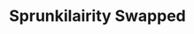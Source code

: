 ---
slug: sprunkilairity-swapped
title: Sprunkilairity Swapped
description: "Sprunkilairity Swapped is an exciting online game. Play for free directly in your browser!"
icon: /images/popular_mods/Sprunkilairity Swapped.png
url: https://wowtbc.net/sprunkin/sprunkilairity-swapped/index.html
previewImage: /images/popular_mods/Sprunkilairity Swapped.png
type: popular mods

# SEO配置
seo:
  title: "Sprunkilairity Swapped - Play Free Online Game | Fun Browser Games"
  description: "Sprunkilairity Swapped - Play this fun online game for free in your browser. No download required!"
  ogImage: "/images/popular_mods/Sprunkilairity Swapped.png"
  keywords: "sprunkilairity-swapped, online game, browser game, free game, popular mods game, play online"

videoUrls:
  - https://www.youtube.com/embed/example1
  - https://www.youtube.com/embed/example2

whyPlay:
  title: "Why Play Sprunkilairity Swapped?"
  items:
    - "Immersive Gameplay: Sprunkilairity Swapped offers an engaging and immersive gaming experience that will keep you entertained for hours"
    - "Challenging Levels: Test your skills with increasingly difficult challenges and obstacles"
    - "Beautiful Graphics: Enjoy stunning visuals and smooth animations that bring the game world to life"
    - "Regular Updates: New content and features are added regularly to keep the game fresh and exciting"
    - "Free to Play: Experience all the fun without spending a penny"
    - "Community Features: Connect with other players, share strategies, and compete for high scores"
    - "Cross-Platform: Play on any device with a web browser, no downloads required"

features:
  title: "Key Features of Sprunkilairity Swapped"
  image: "/images/popular_mods/Sprunkilairity Swapped.png"
  items:
    - "Intuitive Controls: Easy to learn controls make Sprunkilairity Swapped accessible for players of all skill levels"
    - "Multiple Game Modes: Enjoy various gameplay options that provide different challenges and experiences"
    - "Character Customization: Personalize your gaming experience with unique characters and items"
    - "Achievement System: Complete special tasks to earn rewards and recognition"
    - "Leaderboards: Compete with players worldwide and see who can achieve the highest scores"

characteristics:
  title: "Game Characteristics"
  image: "/images/popular_mods/Sprunkilairity Swapped.png"
  items:
    - "Genre: Popular mods game with elements of strategy and skill"
    - "Difficulty: Suitable for both casual gamers and those seeking a challenge"
    - "Play Time: Quick sessions or extended gameplay, depending on your preference"
    - "Art Style: Vibrant and engaging visuals that enhance the gaming experience"
    - "Sound Design: Immersive audio that complements the gameplay perfectly"

info: "Sprunkilairity Swapped is an exciting online game that offers players a unique and engaging gaming experience. With its intuitive controls, stunning visuals, and challenging gameplay, Sprunkilairity Swapped provides hours of entertainment for players of all ages and skill levels. Whether you're looking for a quick gaming session during a break or an extended play session, Sprunkilairity Swapped delivers an immersive experience that will keep you coming back for more. The game features multiple levels of increasing difficulty, ensuring that players are constantly challenged as they progress. With regular updates adding new content and features, Sprunkilairity Swapped remains fresh and exciting, providing endless entertainment options for its growing community of players."

howToPlayIntro: "Welcome to Sprunkilairity Swapped! This guide will walk you through the basics and help you master the game. Whether you're a beginner or looking to improve your skills, these tips and instructions will enhance your gaming experience."

howToPlaySteps:
  - title: "Getting Started"
    description: "Begin your Sprunkilairity Swapped adventure by familiarizing yourself with the controls. Use your keyboard or mouse to navigate through the game interface. The tutorial will guide you through the basic mechanics and help you understand the objectives."
  - title: "Understanding the Objectives"
    description: "In Sprunkilairity Swapped, your main goal is to progress through levels by completing specific objectives. Each level presents unique challenges that require different strategies and approaches."
  - title: "Mastering the Controls"
    description: "Practice using the controls to improve your precision and reaction time. Sprunkilairity Swapped requires quick reflexes and strategic thinking to overcome obstacles and defeat opponents."
  - title: "Utilizing Power-ups"
    description: "Collect power-ups throughout the game to enhance your abilities and overcome difficult challenges. Each power-up offers unique advantages that can be crucial for success."
  - title: "Developing Strategies"
    description: "As you progress in Sprunkilairity Swapped, develop effective strategies for different scenarios. Analyze patterns, anticipate challenges, and adapt your approach to maximize your performance."

faq:
  title: "Frequently Asked Questions about Sprunkilairity Swapped"
  items:
    - question: "Is Sprunkilairity Swapped free to play?"
      answer: "Yes, Sprunkilairity Swapped is completely free to play directly in your web browser. No downloads or purchases are required to enjoy the full game experience."
    - question: "Can I play Sprunkilairity Swapped on mobile devices?"
      answer: "Yes, Sprunkilairity Swapped is optimized for both desktop and mobile play. You can enjoy the game on any device with a web browser and internet connection."
    - question: "Are there any in-game purchases?"
      answer: "While Sprunkilairity Swapped is free to play, there may be optional in-game purchases available for cosmetic items or additional features that don't affect core gameplay."
    - question: "How often is Sprunkilairity Swapped updated?"
      answer: "The developers regularly update Sprunkilairity Swapped with new content, features, and improvements based on player feedback and game performance."
    - question: "Can I play Sprunkilairity Swapped offline?"
      answer: "Currently, Sprunkilairity Swapped requires an internet connection to play as it's a browser-based online game."
    - question: "Is Sprunkilairity Swapped suitable for children?"
      answer: "Yes, Sprunkilairity Swapped is designed to be family-friendly and suitable for players of all ages."
    - question: "How do I report bugs or issues?"
      answer: "If you encounter any problems while playing Sprunkilairity Swapped, you can report them through the game's support page or contact the developers directly through their website."
    - question: "Still Have Questions?"
      answer: "If you have additional questions about Sprunkilairity Swapped that aren't covered in this FAQ, please visit our support center or contact our customer service team for assistance."
---